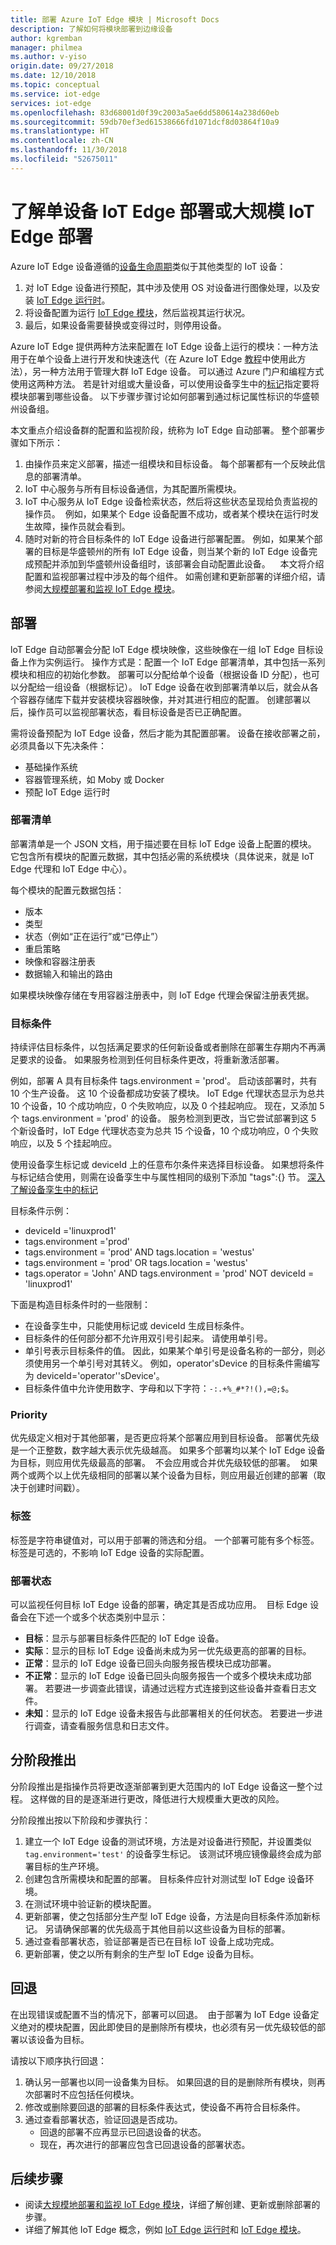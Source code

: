 ```yaml
---
title: 部署 Azure IoT Edge 模块 | Microsoft Docs
description: 了解如何将模块部署到边缘设备
author: kgremban
manager: philmea
ms.author: v-yiso
origin.date: 09/27/2018
ms.date: 12/10/2018
ms.topic: conceptual
ms.service: iot-edge
services: iot-edge
ms.openlocfilehash: 83d68001d0f39c2003a5ae6dd580614a238d60eb
ms.sourcegitcommit: 59db70ef3ed61538666fd1071dcf8d03864f10a9
ms.translationtype: HT
ms.contentlocale: zh-CN
ms.lasthandoff: 11/30/2018
ms.locfileid: "52675011"
---
```

# <a name="understand-iot-edge-deployments-for-single-devices-or-at-scale"></a>了解单设备 IoT Edge 部署或大规模 IoT Edge 部署

Azure IoT Edge 设备遵循的[设备生命周期](../iot-hub/iot-hub-device-management-overview.md)类似于其他类型的 IoT 设备：

1. 对 IoT Edge 设备进行预配，其中涉及使用 OS 对设备进行图像处理，以及安装 [IoT Edge 运行时](iot-edge-runtime.md)。
2. 将设备配置为运行 [IoT Edge 模块](iot-edge-modules.md)，然后监视其运行状况。 
3. 最后，如果设备需要替换或变得过时，则停用设备。  

Azure IoT Edge 提供两种方法来配置在 IoT Edge 设备上运行的模块：一种方法用于在单个设备上进行开发和快速迭代（在 Azure IoT Edge [教程](tutorial-deploy-function.md)中使用此方法），另一种方法用于管理大群 IoT Edge 设备。 可以通过 Azure 门户和编程方式使用这两种方法。 若是针对组或大量设备，可以使用设备孪生中的[标记](../iot-edge/how-to-deploy-monitor.md#identify-devices-using-tags)指定要将模块部署到哪些设备。 以下步骤步骤讨论如何部署到通过标记属性标识的华盛顿州设备组。 

本文重点介绍设备群的配置和监视阶段，统称为 IoT Edge 自动部署。 整个部署步骤如下所示： 

1. 由操作员来定义部署，描述一组模块和目标设备。 每个部署都有一个反映此信息的部署清单。 
2. IoT 中心服务与所有目标设备通信，为其配置所需模块。 
3. IoT 中心服务从 IoT Edge 设备检索状态，然后将这些状态呈现给负责监视的操作员。  例如，如果某个 Edge 设备配置不成功，或者某个模块在运行时发生故障，操作员就会看到。 
4. 随时对新的符合目标条件的 IoT Edge 设备进行部署配置。 例如，如果某个部署的目标是华盛顿州的所有 IoT Edge 设备，则当某个新的 IoT Edge 设备完成预配并添加到华盛顿州设备组时，该部署会自动配置此设备。 
 
本文将介绍配置和监视部署过程中涉及的每个组件。 如需创建和更新部署的详细介绍，请参阅[大规模部署和监视 IoT Edge 模块](how-to-deploy-monitor.md)。

## <a name="deployment"></a>部署

loT Edge 自动部署会分配 IoT Edge 模块映像，这些映像在一组 IoT Edge 目标设备上作为实例运行。 操作方式是：配置一个 IoT Edge 部署清单，其中包括一系列模块和相应的初始化参数。 部署可以分配给单个设备（根据设备 ID 分配），也可以分配给一组设备（根据标记）。 IoT Edge 设备在收到部署清单以后，就会从各个容器存储库下载并安装模块容器映像，并对其进行相应的配置。 创建部署以后，操作员可以监视部署状态，看目标设备是否已正确配置。

需将设备预配为 IoT Edge 设备，然后才能为其配置部署。 设备在接收部署之前，必须具备以下先决条件：

* 基础操作系统
* 容器管理系统，如 Moby 或 Docker
* 预配 IoT Edge 运行时 

### <a name="deployment-manifest"></a>部署清单

部署清单是一个 JSON 文档，用于描述要在目标 IoT Edge 设备上配置的模块。 它包含所有模块的配置元数据，其中包括必需的系统模块（具体说来，就是 IoT Edge 代理和 IoT Edge 中心）。  

每个模块的配置元数据包括： 

* 版本 
* 类型 
* 状态（例如“正在运行”或“已停止”） 
* 重启策略 
* 映像和容器注册表
* 数据输入和输出的路由 

如果模块映像存储在专用容器注册表中，则 IoT Edge 代理会保留注册表凭据。 

### <a name="target-condition"></a>目标条件

持续评估目标条件，以包括满足要求的任何新设备或者删除在部署生存期内不再满足要求的设备。 如果服务检测到任何目标条件更改，将重新激活部署。 

例如，部署 A 具有目标条件 tags.environment = 'prod'。 启动该部署时，共有 10 个生产设备。 这 10 个设备都成功安装了模块。 IoT Edge 代理状态显示为总共 10 个设备，10 个成功响应，0 个失败响应，以及 0 个挂起响应。 现在，又添加 5 个 tags.environment = 'prod' 的设备。 服务检测到更改，当它尝试部署到这 5 个新设备时，IoT Edge 代理状态变为总共 15 个设备，10 个成功响应，0 个失败响应，以及 5 个挂起响应。

使用设备孪生标记或 deviceId 上的任意布尔条件来选择目标设备。 如果想将条件与标记结合使用，则需在设备孪生中与属性相同的级别下添加 "tags":{} 节。 [深入了解设备孪生中的标记](../iot-hub/iot-hub-devguide-device-twins.md)

目标条件示例：

* deviceId ='linuxprod1'
* tags.environment ='prod'
* tags.environment = 'prod' AND tags.location = 'westus'
* tags.environment = 'prod' OR tags.location = 'westus'
* tags.operator = 'John' AND tags.environment = 'prod' NOT deviceId = 'linuxprod1'

下面是构造目标条件时的一些限制：

* 在设备孪生中，只能使用标记或 deviceId 生成目标条件。
* 目标条件的任何部分都不允许用双引号引起来。 请使用单引号。
* 单引号表示目标条件的值。 因此，如果某个单引号是设备名称的一部分，则必须使用另一个单引号对其转义。 例如，operator'sDevice 的目标条件需编写为 deviceId='operator''sDevice'。
* 目标条件值中允许使用数字、字母和以下字符：`-:.+%_#*?!(),=@;$`。

### <a name="priority"></a>Priority

优先级定义相对于其他部署，是否更应将某个部署应用到目标设备。 部署优先级是一个正整数，数字越大表示优先级越高。 如果多个部署均以某个 IoT Edge 设备为目标，则应用优先级最高的部署。  不会应用或合并优先级较低的部署。  如果两个或两个以上优先级相同的部署以某个设备为目标，则应用最近创建的部署（取决于创建时间戳）。

### <a name="labels"></a>标签 

标签是字符串键值对，可以用于部署的筛选和分组。 一个部署可能有多个标签。 标签是可选的，不影响 IoT Edge 设备的实际配置。 

### <a name="deployment-status"></a>部署状态

可以监视任何目标 IoT Edge 设备的部署，确定其是否成功应用。  目标 Edge 设备会在下述一个或多个状态类别中显示： 

* **目标**：显示与部署目标条件匹配的 IoT Edge 设备。
* **实际**：显示的目标 IoT Edge 设备尚未成为另一优先级更高的部署的目标。
* **正常**：显示的 IoT Edge 设备已回头向服务报告模块已成功部署。 
* **不正常**：显示的 IoT Edge 设备已回头向服务报告一个或多个模块未成功部署。 若要进一步调查此错误，请通过远程方式连接到这些设备并查看日志文件。
* **未知**：显示的 IoT Edge 设备未报告与此部署相关的任何状态。 若要进一步进行调查，请查看服务信息和日志文件。

## <a name="phased-rollout"></a>分阶段推出 

分阶段推出是指操作员将更改逐渐部署到更大范围内的 IoT Edge 设备这一整个过程。 这样做的目的是逐渐进行更改，降低进行大规模重大更改的风险。  

分阶段推出按以下阶段和步骤执行： 

1. 建立一个 IoT Edge 设备的测试环境，方法是对设备进行预配，并设置类似 `tag.environment='test'` 的设备孪生标记。 该测试环境应镜像最终会成为部署目标的生产环境。 
2. 创建包含所需模块和配置的部署。 目标条件应针对测试型 IoT Edge 设备环境。   
3. 在测试环境中验证新的模块配置。
4. 更新部署，使之包括部分生产型 IoT Edge 设备，方法是向目标条件添加新标记。 另请确保部署的优先级高于其他目前以这些设备为目标的部署。 
5. 通过查看部署状态，验证部署是否已在目标 IoT 设备上成功完成。
6. 更新部署，使之以所有剩余的生产型 IoT Edge 设备为目标。

## <a name="rollback"></a>回退

在出现错误或配置不当的情况下，部署可以回退。  由于部署为 IoT Edge 设备定义绝对的模块配置，因此即使目的是删除所有模块，也必须有另一优先级较低的部署以该设备为目标。  

请按以下顺序执行回退： 

1. 确认另一部署也以同一设备集为目标。 如果回退的目的是删除所有模块，则再次部署时不应包括任何模块。 
2. 修改或删除要回退的部署的目标条件表达式，使设备不再符合目标条件。
3. 通过查看部署状态，验证回退是否成功。
   * 回退的部署不应再显示已回退设备的状态。
   * 现在，再次进行的部署应包含已回退设备的部署状态。


## <a name="next-steps"></a>后续步骤

* 阅读[大规模地部署和监视 IoT Edge 模块](how-to-deploy-monitor.md)，详细了解创建、更新或删除部署的步骤。
* 详细了解其他 IoT Edge 概念，例如 [IoT Edge 运行时](iot-edge-runtime.md)和 [IoT Edge 模块](iot-edge-modules.md)。

<!-- Links -->
[lnk-lifecycle]: ../iot-hub/iot-hub-device-management-overview.md
[lnk-runtime]: iot-edge-runtime.md
[lnk-modules]: iot-edge-modules.md
[lnk-howto]: how-to-deploy-monitor.md
